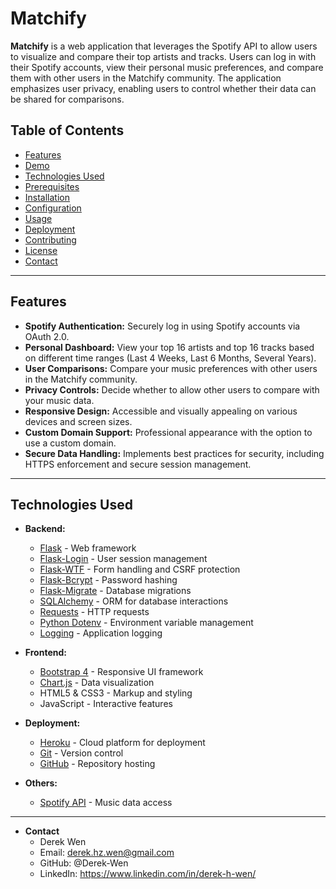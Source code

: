 # Matchify

**Matchify** is a web application that leverages the Spotify API to allow users to visualize and compare their top artists and tracks. Users can log in with their Spotify accounts, view their personal music preferences, and compare them with other users in the Matchify community. The application emphasizes user privacy, enabling users to control whether their data can be shared for comparisons.

## Table of Contents

- [Features](#features)
- [Demo](#demo)
- [Technologies Used](#technologies-used)
- [Prerequisites](#prerequisites)
- [Installation](#installation)
- [Configuration](#configuration)
- [Usage](#usage)
- [Deployment](#deployment)
- [Contributing](#contributing)
- [License](#license)
- [Contact](#contact)

---

## Features

- **Spotify Authentication:** Securely log in using Spotify accounts via OAuth 2.0.
- **Personal Dashboard:** View your top 16 artists and top 16 tracks based on different time ranges (Last 4 Weeks, Last 6 Months, Several Years).
- **User Comparisons:** Compare your music preferences with other users in the Matchify community.
- **Privacy Controls:** Decide whether to allow other users to compare with your music data.
- **Responsive Design:** Accessible and visually appealing on various devices and screen sizes.
- **Custom Domain Support:** Professional appearance with the option to use a custom domain.
- **Secure Data Handling:** Implements best practices for security, including HTTPS enforcement and secure session management.

---

## Technologies Used

- **Backend:**
  - [Flask](https://flask.palletsprojects.com/) - Web framework
  - [Flask-Login](https://flask-login.readthedocs.io/) - User session management
  - [Flask-WTF](https://flask-wtf.readthedocs.io/) - Form handling and CSRF protection
  - [Flask-Bcrypt](https://flask-bcrypt.readthedocs.io/) - Password hashing
  - [Flask-Migrate](https://flask-migrate.readthedocs.io/) - Database migrations
  - [SQLAlchemy](https://www.sqlalchemy.org/) - ORM for database interactions
  - [Requests](https://docs.python-requests.org/) - HTTP requests
  - [Python Dotenv](https://pypi.org/project/python-dotenv/) - Environment variable management
  - [Logging](https://docs.python.org/3/library/logging.html) - Application logging

- **Frontend:**
  - [Bootstrap 4](https://getbootstrap.com/) - Responsive UI framework
  - [Chart.js](https://www.chartjs.org/) - Data visualization
  - HTML5 & CSS3 - Markup and styling
  - JavaScript - Interactive features

- **Deployment:**
  - [Heroku](https://www.heroku.com/) - Cloud platform for deployment
  - [Git](https://git-scm.com/) - Version control
  - [GitHub](https://github.com/) - Repository hosting

- **Others:**
  - [Spotify API](https://developer.spotify.com/documentation/web-api/) - Music data access

---

- **Contact**
  - Derek Wen
  - Email: derek.hz.wen@gmail.com
  - GitHub: @Derek-Wen
  - LinkedIn: https://www.linkedin.com/in/derek-h-wen/
